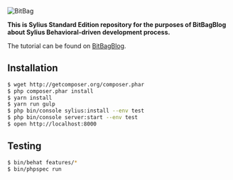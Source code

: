 ![BitBag](https://bitbag.shop/static/bitbag-sylius.png)

**This is Sylius Standard Edition repository for the purposes of BitBagBlog about Sylius Behavioral-driven development process.**

The tutorial can be found on [BitBagBlog](https://bitbag.shop/blog/post/working-with-bdd-and-resources-in-sylius-part-0-introduction).



Installation
------------

```bash
$ wget http://getcomposer.org/composer.phar
$ php composer.phar install
$ yarn install
$ yarn run gulp
$ php bin/console sylius:install --env test
$ php bin/console server:start --env test
$ open http://localhost:8000
```

Testing
------------

```bash
$ bin/behat features/*
$ bin/phpspec run
```
